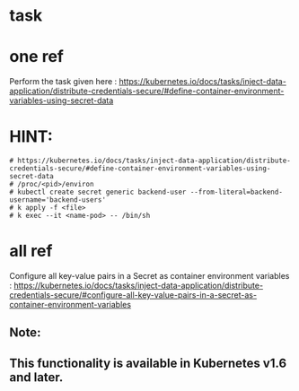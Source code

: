 # task

# one ref
Perform the task given here : https://kubernetes.io/docs/tasks/inject-data-application/distribute-credentials-secure/#define-container-environment-variables-using-secret-data

  # HINT:

	# https://kubernetes.io/docs/tasks/inject-data-application/distribute-credentials-secure/#define-container-environment-variables-using-secret-data
	# /proc/<pid>/environ
	# kubectl create secret generic backend-user --from-literal=backend-username='backend-users'
	# k apply -f <file>
	# k exec --it <name-pod> -- /bin/sh

# all ref
Configure all key-value pairs in a Secret as container environment variables : https://kubernetes.io/docs/tasks/inject-data-application/distribute-credentials-secure/#configure-all-key-value-pairs-in-a-secret-as-container-environment-variables
## Note:
## This functionality is available in Kubernetes v1.6 and later.

